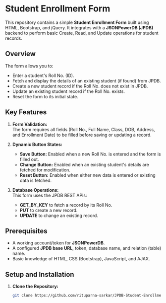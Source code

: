 # Student Enrollment Form

This repository contains a simple **Student Enrollment Form** built using HTML, Bootstrap, and jQuery. It integrates with a **JSONPowerDB (JPDB)** backend to perform basic Create, Read, and Update operations for student records.

## Overview

The form allows you to:
- Enter a student's Roll No. (ID).
- Fetch and display the details of an existing student (if found) from JPDB.
- Create a new student record if the Roll No. does not exist in JPDB.
- Update an existing student record if the Roll No. exists.
- Reset the form to its initial state.

## Key Features

1. **Form Validation:**  
   The form requires all fields (Roll No., Full Name, Class, DOB, Address, and Enrollment Date) to be filled before saving or updating a record.

2. **Dynamic Button States:**  
   - **Save Button:** Enabled when a new Roll No. is entered and the form is filled out.
   - **Change Button:** Enabled when an existing student's details are fetched for modification.
   - **Reset Button:** Enabled when either new data is entered or existing data is fetched.

3. **Database Operations:**  
   This form uses the JPDB REST APIs:
   - **GET_BY_KEY** to fetch a record by its Roll No.
   - **PUT** to create a new record.
   - **UPDATE** to change an existing record.

## Prerequisites

- A working account/token for **JSONPowerDB**.
- A configured **JPDB base URL**, token, database name, and relation (table) name.
- Basic knowledge of HTML, CSS (Bootstrap), JavaScript, and AJAX.

## Setup and Installation
1. **Clone the Repository:**
   ```bash
   git clone https://github.com/rituparna-sarkar/JPDB-Student-Enrollment-Form.git


